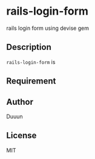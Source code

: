 # rails-login-form

rails login form using devise gem

## Description

`rails-login-form` is 

## Requirement

## Author
Duuun

## License
MIT
